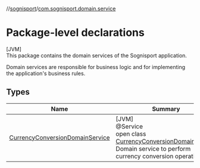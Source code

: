 //[sognisport](../../index.md)/[com.sognisport.domain.service](index.md)

# Package-level declarations

[JVM]\
This package contains the domain services of the Sognisport application. 

 Domain services are responsible for business logic and for implementing the application's business rules.

## Types

| Name | Summary |
|---|---|
| [CurrencyConversionDomainService](-currency-conversion-domain-service/index.md) | [JVM]<br>@Service<br>open class [CurrencyConversionDomainService](-currency-conversion-domain-service/index.md)<br>Domain service to perform currency conversion operations. |
